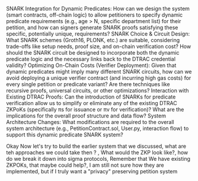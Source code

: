SNARK Integration for Dynamic Predicates: How can we design the system (smart contracts, off-chain logic) to allow petitioners to specify dynamic predicate requirements (e.g., age > N, specific department list) for their petition, and how can signers generate SNARK proofs satisfying these specific, potentially unique, requirements?
SNARK Choice & Circuit Design: What SNARK schemes (Groth16, PLONK, etc.) are suitable, considering trade-offs like setup needs, proof size, and on-chain verification cost? How should the SNARK circuit be designed to incorporate both the dynamic predicate logic and the necessary links back to the DTRAC credential validity?
Optimizing On-Chain Costs (Verifier Deployment): Given that dynamic predicates might imply many different SNARK circuits, how can we avoid deploying a unique verifier contract (and incurring high gas costs) for every single petition or predicate variant? Are there techniques like recursive proofs, universal circuits, or other optimizations?
Interaction with Existing DTRAC Proofs: Can the introduction of SNARKs for predicate verification allow us to simplify or eliminate any of the existing DTRAC ZKPoKs (specifically πs​ for issuance or πv​ for verification)? What are the implications for the overall proof structure and data flow?
System Architecture Changes: What modifications are required to the overall system architecture (e.g., PetitionContract.sol, User.py, interaction flow) to support this dynamic predicate SNARK system?

Okay Now let's try to build the earlier system that we discussed, what are teh approaches we could take then ? , What would the ZKP look like?, how do we break it down into sigma protocols, Remember that We have existing ZKPOKs, that maybe could help?, I am still not sure how they are implemented, but if I truly want a "privacy" preserving petition system 